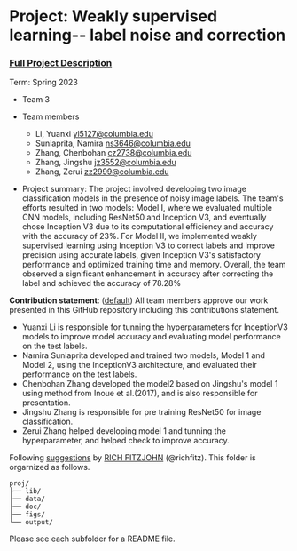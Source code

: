 # Project: Weakly supervised learning-- label noise and correction


### [Full Project Description](doc/project3_desc.md)

Term: Spring 2023

+ Team 3
+ Team members
	+ Li, Yuanxi yl5127@columbia.edu
	+ Suniaprita, Namira ns3646@columbia.edu
	+ Zhang, Chenbohan cz2738@columbia.edu
	+ Zhang, Jingshu jz3552@columbia.edu
	+ Zhang, Zerui zz2999@columbia.edu

+ Project summary: The project involved developing two image classification models in the presence of noisy image labels. The team's efforts resulted in two models: Model I, where we evaluated multiple CNN models, including ResNet50 and Inception V3, and eventually chose Inception V3 due to its computational efficiency and accuracy with the accuracy of 23%. For Model II, we implemented weakly supervised learning using Inception V3 to correct labels and improve precision using accurate labels, given Inception V3's satisfactory performance and optimized training time and memory. Overall, the team observed a significant enhancement in accuracy after correcting the label and achieved the accuracy of 78.28%


**Contribution statement**: ([default](doc/a_note_on_contributions.md)) All team members approve our work presented in this GitHub repository including this contributions statement. 

+ Yuanxi Li is responsible for tunning the hyperparameters for InceptionV3 models to improve model accuracy and evaluating model performance on the test labels.
+ Namira Suniaprita developed and trained two models, Model 1 and Model 2, using the InceptionV3 architecture, and evaluated their performance on the test labels.
+ Chenbohan Zhang developed the model2 based on Jingshu's model 1 using method from Inoue et al.(2017), and is also responsible for presentation.
+ Jingshu Zhang is responsible for pre training ResNet50 for image classification.
+ Zerui Zhang helped developing model 1 and tunning the hyperparameter, and helped check to improve accuracy.

Following [suggestions](http://nicercode.github.io/blog/2013-04-05-projects/) by [RICH FITZJOHN](http://nicercode.github.io/about/#Team) (@richfitz). This folder is orgarnized as follows.

```
proj/
├── lib/
├── data/
├── doc/
├── figs/
└── output/
```

Please see each subfolder for a README file.
